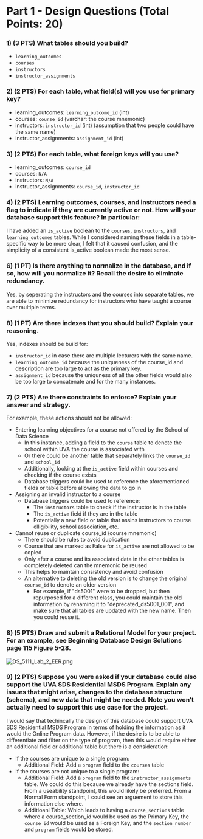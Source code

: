 # Part 1 - Design Questions (Total Points: 20)

### 1) (3 PTS) What tables should you build?
- `learning_outcomes`
- `courses`
- `instructors`
- `instructor_assignments`

### 2) (2 PTS) For each table, what field(s) will you use for primary key?
- learning_outcomes: `learning_outcome_id` (int)
- courses: `course_id` (varchar: the course mnemonic)
- instructors: `instructor_id` (int) (assumption that two people could have the same name)
- instructor_assignments: `assignment_id` (int)

### 3) (2 PTS) For each table, what foreign keys will you use?
- learning_outcomes: `course_id`
- courses: `N/A`
- instructors: `N/A`
- instructor_assignments: `course_id`, `instructor_id`

### 4) (2 PTS) Learning outcomes, courses, and instructors need a flag to indicate if they are currently active or not. How will your database support this feature? In particular:

I have added an `is_active` boolean to the `courses`, `instructors`, and `learning_outcomes` tables. While I considered naming these fields in a table-specific way to be more clear, I felt that it caused confusion, and the simplicity of a consistent is_active boolean made the most sense.

### 6) (1 PT) Is there anything to normalize in the database, and if so, how will you normalize it? Recall the desire to eliminate redundancy.

Yes, by seperating the instructors and the courses into separate tables, we are able to minimize redundancy for instructors who have taught a course over multiple terms.

### 8) (1 PT) Are there indexes that you should build? Explain your reasoning.

Yes, indexes should be build for:
- `instructor_id` in case there are multiple lecturers with the same name.
- `learning_outcome_id` because the uniqueness of the course_id and description are too large to act as the primary key.
- `assignment_id` because the uniquness of all the other fields would also be too large to concatenate and for the many instances.

### 7) (2 PTS) Are there constraints to enforce? Explain your answer and strategy.

For example, these actions should not be allowed:
- Entering learning objectives for a course not offered by the School of Data Science
  - In this instance, adding a field to the `course` table to denote the school within UVA the course is associated with
  - Or there could be another table that separately links the `course_id` and `school_id`
  - Additionally, looking at the `is_active` field within courses and checking if the course exists
  - Database triggers could be used to reference the aforementioned fields or table before allowing the data to go in 
- Assigning an invalid instructor to a course
  - Database triggers could be used to reference:
    - The `instructors` table to check if the instructor is in the table
    - The `is_active` field if they are in the table
    - Potentially a new field or table that assins instructors to course elligibility, school association, etc.
- Cannot reuse or duplicate course_id (course mnemonic)
  - There should be rules to avoid duplication
  - Course that are marked as False for `is_active` are not allowed to be copied
  - Only after a course and its associated data in the other tables is completely deleted can the mnemonic be reused
  - This helps to maintain consistency and avoid confusion
  - An alternative to deleting the old version is to change the original `course_id` to denote an older version
      - For example, if "ds5001" were to be dropped, but then repurposed for a different class, you could maintain the old information by renaming it to "deprecated_ds5001_001", and make sure that all tables are updated with the new name. Then you could reuse it.

### 8) (5 PTS) Draw and submit a Relational Model for your project. For an example, see Beginning Database Design Solutions page 115 Figure 5-28.
![DS_5111_Lab_2_EER.png](attachment:1bb76c94-fe67-4d39-a06b-ca8476cdbb67.png)

### 9) (2 PTS) Suppose you were asked if your database could also support the UVA SDS Residential MSDS Program. Explain any issues that might arise, changes to the database structure (schema), and new data that might be needed. Note you won’t actually need to support this use case for the project.

I would say that techincally the design of this database could support UVA SDS Residential MSDS Program in terms of holding the information as it would the Online Program data. However, if the desire is to be able to differentiate and filter on the type of program, then this would require either an additional field or additional table but there is a consideration:
- If the courses are unique to a single program:
    - Additional Field: Add a `program` field to the `courses` table
- If the courses are not unique to a single program:
    - Additional Field: Add a `program` field to the `instructor_assignments` table. We could do this because we already have the sections field. From a useability standpoint, this would likely be preferred. From a Normal Form standpoint, I could see an arguement to store this information else where.
    - Additioanl Table: Which leads to having a `course_sections` table where a course_section_id would be used as the Primary Key, the `course_id` would be used as a Foreign Key, and the `section_number` and `program` fields would be stored.
